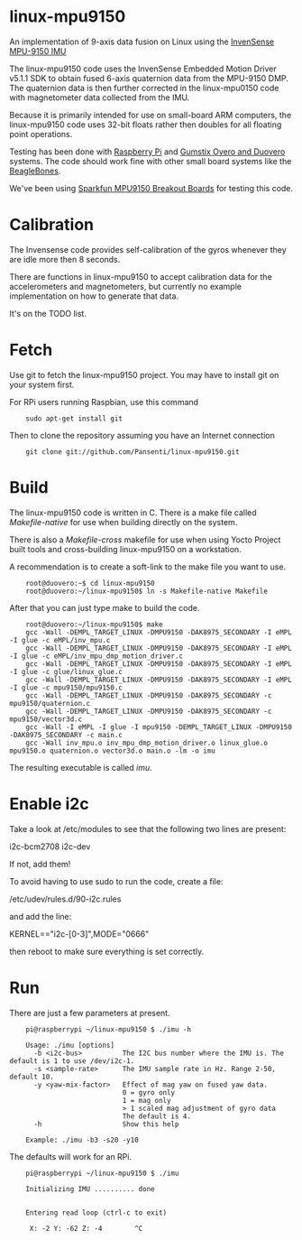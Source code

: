   linux-mpu9150
========

An implementation of 9-axis data fusion on Linux using the [InvenSense MPU-9150 IMU][1]

The linux-mpu9150 code uses the InvenSense Embedded Motion Driver v5.1.1 SDK
to obtain fused 6-axis quaternion data from the MPU-9150 DMP. The quaternion
data is then further corrected in the linux-mpu0150 code with magnetometer 
data collected from the IMU.

Because it is primarily intended for use on small-board ARM computers, the 
linux-mpu9150 code uses 32-bit floats rather then doubles for all floating 
point operations.

Testing has been done with [Raspberry Pi][2] and [Gumstix Overo and Duovero][3] systems.
The code should work fine with other small board systems like the [BeagleBones][4].

We've been using [Sparkfun MPU9150 Breakout Boards][5] for testing this code.

[1]: http://www.invensense.com/mems/gyro/nineaxis.html     "InvenSense"
[2]: http://www.raspberrypi.org/                           "Raspberry Pi"
[3]: https://www.gumstix.com/                              "Gumstix"
[4]: http://beagleboard.org/                               "Beagleboard"
[5]: https://www.sparkfun.com/products/11486               "Sparkfun"

  Calibration
========

The Invensense code provides self-calibration of the gyros whenever they are
idle more then 8 seconds.

There are functions in linux-mpu9150 to accept calibration data for the 
accelerometers and magnetometers, but currently no example implementation on 
how to generate that data. 

It's on the TODO list.


  Fetch
========

Use git to fetch the linux-mpu9150 project. You may have to install git on your
system first.

For RPi users running Raspbian, use this command

        sudo apt-get install git

Then to clone the repository assuming you have an Internet connection

        git clone git://github.com/Pansenti/linux-mpu9150.git


  Build
========

The linux-mpu9150 code is written in C. There is a make file called *Makefile-native*
for use when building directly on the system.

There is also a *Makefile-cross* makefile for use when using Yocto Project built
tools and cross-building linux-mpu9150 on a workstation.

A recommendation is to create a soft-link to the make file you want to use.

        root@duovero:~$ cd linux-mpu9150
        root@duovero:~/linux-mpu9150$ ln -s Makefile-native Makefile


After that you can just type make to build the code.

        root@duovero:~/linux-mpu9150$ make
        gcc -Wall -DEMPL_TARGET_LINUX -DMPU9150 -DAK8975_SECONDARY -I eMPL -I glue -c eMPL/inv_mpu.c
        gcc -Wall -DEMPL_TARGET_LINUX -DMPU9150 -DAK8975_SECONDARY -I eMPL -I glue -c eMPL/inv_mpu_dmp_motion_driver.c
        gcc -Wall -DEMPL_TARGET_LINUX -DMPU9150 -DAK8975_SECONDARY -I eMPL -I glue -c glue/linux_glue.c
        gcc -Wall -DEMPL_TARGET_LINUX -DMPU9150 -DAK8975_SECONDARY -I eMPL -I glue -c mpu9150/mpu9150.c
        gcc -Wall -DEMPL_TARGET_LINUX -DMPU9150 -DAK8975_SECONDARY -c mpu9150/quaternion.c
        gcc -Wall -DEMPL_TARGET_LINUX -DMPU9150 -DAK8975_SECONDARY -c mpu9150/vector3d.c
        gcc -Wall -I eMPL -I glue -I mpu9150 -DEMPL_TARGET_LINUX -DMPU9150 -DAK8975_SECONDARY -c main.c
        gcc -Wall inv_mpu.o inv_mpu_dmp_motion_driver.o linux_glue.o mpu9150.o quaternion.o vector3d.o main.o -lm -o imu 


The resulting executable is called *imu*.

  Enable i2c
========

Take a look at /etc/modules to see that the following two lines are present:

i2c-bcm2708
i2c-dev

If not, add them! 

To avoid having to use sudo to run the code, create a file:

/etc/udev/rules.d/90-i2c.rules

and add the line:

KERNEL=="i2c-[0-3]",MODE="0666"

then reboot to make sure everything is set correctly.

  Run
========

There are just a few parameters at present.

        pi@raspberrypi ~/linux-mpu9150 $ ./imu -h

        Usage: ./imu [options]
          -b <i2c-bus>          The I2C bus number where the IMU is. The default is 1 to use /dev/i2c-1.
          -s <sample-rate>      The IMU sample rate in Hz. Range 2-50, default 10.
          -y <yaw-mix-factor>   Effect of mag yaw on fused yaw data.
                                0 = gyro only
                                1 = mag only
                                > 1 scaled mag adjustment of gyro data
                                The default is 4.
          -h                    Show this help

        Example: ./imu -b3 -s20 -y10


The defaults will work for an RPi.

        pi@raspberrypi ~/linux-mpu9150 $ ./imu

        Initializing IMU .......... done


        Entering read loop (ctrl-c to exit)

         X: -2 Y: -62 Z: -4        ^C

